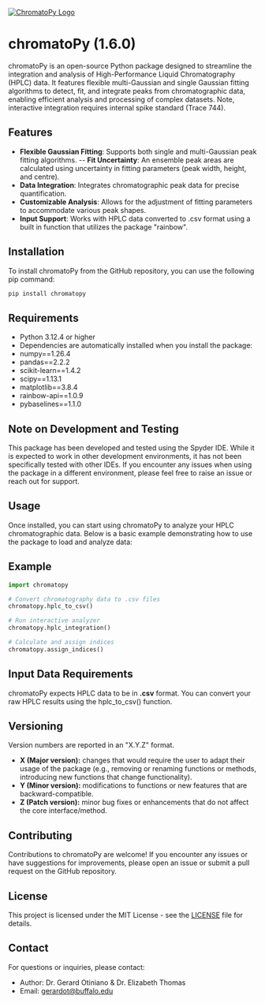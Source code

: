 [![ChromatoPy Logo](misc/chromatoPy.png)](https://github.com/GerardOtiniano/chromatoPy/blob/2b36a74ed639d5c30ae1e143843c1532b0a84237/misc/chromatoPy.png)

# chromatoPy (1.6.0)

 chromatoPy is an open-source Python package designed to streamline the integration and analysis of High-Performance Liquid Chromatography (HPLC) data. It features flexible multi-Gaussian and single Gaussian fitting algorithms to detect, fit, and integrate peaks from chromatographic data, enabling efficient analysis and processing of complex datasets. Note, interactive integration requires internal spike standard (Trace 744).

## Features

- **Flexible Gaussian Fitting**: Supports both single and multi-Gaussian peak fitting algorithms.
-- **Fit Uncertainty**: An ensemble peak areas are calculated using uncertainty in fitting parameters (peak width, height, and centre).
- **Data Integration**: Integrates chromatographic peak data for precise quantification.
- **Customizable Analysis**: Allows for the adjustment of fitting parameters to accommodate various peak shapes.
- **Input Support**: Works with HPLC data converted to .csv format using a built in function that utilizes the package "rainbow".

## Installation

To install chromatoPy from the GitHub repository, you can use the following pip command:
```bash
pip install chromatopy
```

## Requirements

- Python 3.12.4 or higher
- Dependencies are automatically installed when you install the package:
- numpy==1.26.4
- pandas==2.2.2
- scikit-learn==1.4.2
- scipy==1.13.1
- matplotlib==3.8.4
- rainbow-api==1.0.9
- pybaselines==1.1.0

## Note on Development and Testing

This package has been developed and tested using the Spyder IDE. While it is expected to work in other development environments, it has not been specifically tested with other IDEs. If you encounter any issues when using the package in a different environment, please feel free to raise an issue or reach out for support.

## Usage

Once installed, you can start using chromatoPy to analyze your HPLC chromatographic data. Below is a basic example demonstrating how to use the package to load and analyze data:

## Example

```python
import chromatopy

# Convert chromatography data to .csv files
chromatopy.hplc_to_csv()

# Run interactive analyzer
chromatopy.hplc_integration()

# Calculate and assign indices
chromatopy.assign_indices()
```

## Input Data Requirements

chromatoPy expects HPLC data to be in **.csv** format. You can convert your raw HPLC results using the hplc_to_csv() function.

## Versioning
Version numbers are reported in an "X.Y.Z" format. 
- **X (Major version):** changes that would require the user to adapt their usage of the package (e.g., removing or renaming functions or methods, introducing new functions that change functionality). 
- **Y (Minor version):**  modifications to functions or new features that are backward-compatible.
- **Z (Patch version):** minor bug fixes or enhancements that do not affect the core interface/method. 

## Contributing

Contributions to chromatoPy are welcome! If you encounter any issues or have suggestions for improvements, please open an issue or submit a pull request on the GitHub repository.

## License

This project is licensed under the MIT License - see the [LICENSE](LICENSE) file for details.

## Contact

For questions or inquiries, please contact:

- Author: Dr. Gerard Otiniano & Dr. Elizabeth Thomas
- Email: gerardot@buffalo.edu
